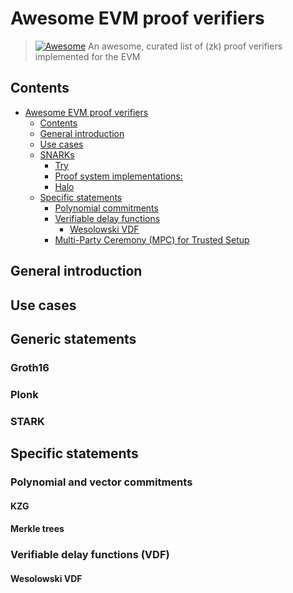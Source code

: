 # Awesome EVM proof verifiers

> [![Awesome](https://awesome.re/badge.svg)](https://awesome.re)
> An awesome, curated list of (zk) proof verifiers implemented for the EVM

## Contents

- [Awesome EVM proof verifiers](#awesome-evm-proof-verifiers)
  - [Contents](#contents)
  - [General introduction](#general-introduction)
  - [Use cases](#use-cases)
  - [SNARKs](#snarks)
    - [Try](#try)
    - [Proof system implementations:](#proof-system-implementations)
    - [Halo](#halo)
  - [Specific statements](#snarks)
    - [Polynomial commitments](#learn)
    - [Verifiable delay functions](#try-1)
        - [Wesolowski VDF](#wesolowski-vdf)
    - [Multi-Party Ceremony (MPC) for Trusted Setup](#multi-party-ceremony-mpc-for-trusted-setup)

## General introduction

## Use cases

## Generic statements

### Groth16
### Plonk
### STARK

## Specific statements

### Polynomial and vector commitments 
#### KZG 
#### Merkle trees 
### Verifiable delay functions (VDF)
#### Wesolowski VDF
### 
